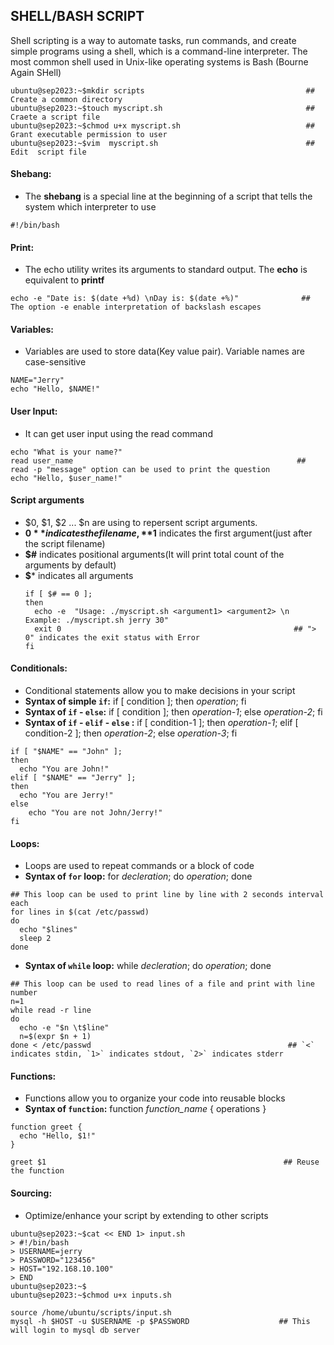 ## SHELL/BASH SCRIPT
Shell scripting is a way to automate tasks, run commands, and create simple programs using a shell, which is a command-line interpreter. The most common shell used in Unix-like operating systems is Bash (Bourne Again SHell)
```
ubuntu@sep2023:~$mkdir scripts                                    ## Create a common directory
ubuntu@sep2023:~$touch myscript.sh                                ## Craete a script file
ubuntu@sep2023:~$chmod u+x myscript.sh                            ## Grant executable permission to user
ubuntu@sep2023:~$vim  myscript.sh                                 ## Edit  script file
```

####  Shebang:
-  The **shebang** is a special line at the beginning of a script that tells the system which interpreter to use
```
#!/bin/bash
```
#### Print:
- The echo utility writes its arguments to standard output. The **echo** is equivalent to **printf**
```
echo -e "Date is: $(date +%d) \nDay is: $(date +%)"              ## The option -e enable interpretation of backslash escapes
```
#### Variables:
- Variables are used to store data(Key value pair). Variable names are case-sensitive
```
NAME="Jerry"
echo "Hello, $NAME!"
```
#### User Input:
- It can get user input using the read command
```
echo "What is your name?"
read user_name                                                  ## read -p "message" option can be used to print the question
echo "Hello, $user_name!"
```
#### Script arguments
- $0, $1, $2 ... $n are using to repersent script arguments.
- **$0** indicates the file name,  **$1** indicates the first argument(just after the script filename)
- **$#** indicates positional arguments(It will print total count of the arguments by default)
- **$*** indicates  all arguments
  ```
  if [ $# == 0 ];
  then
    echo -e  "Usage: ./myscript.sh <argument1> <argument2> \n Example: ./myscript.sh jerry 30"
    exit 0                                                    ## "> 0" indicates the exit status with Error
  fi
  ```
#### Conditionals:
- Conditional statements allow you to make decisions in your script
- **Syntax of simple `if`:** if [ condition ]; then _operation_; fi
- **Syntax of `if` - `else`:** if [ condition ]; then _operation-1_; else _operation-2_; fi
- **Syntax of `if` - `elif` - `else` :** if [ condition-1 ]; then _operation-1_; elif [ condition-2 ]; then _operation-2_; else _operation-3_; fi
```
if [ "$NAME" == "John" ];
then
  echo "You are John!"
elif [ "$NAME" == "Jerry" ];
then
  echo "You are Jerry!"
else
    echo "You are not John/Jerry!"
fi
```
#### Loops:
- Loops are used to repeat commands or a block of code
- **Syntax of `for` loop:** for _decleration_; do _operation_; done
```
## This loop can be used to print line by line with 2 seconds interval each
for lines in $(cat /etc/passwd)
do
  echo "$lines"
  sleep 2
done
```
- **Syntax of `while` loop:** while _decleration_; do _operation_; done
```
## This loop can be used to read lines of a file and print with line number
n=1
while read -r line
do
  echo -e "$n \t$line"
  n=$(expr $n + 1)
done < /etc/passwd                                            ## `<` indicates stdin, `1>` indicates stdout, `2>` indicates stderr
```
#### Functions:
- Functions allow you to organize your code into reusable blocks
- **Syntax of `function`:** function _function_name_ { operations }
```
function greet {
  echo "Hello, $1!"
}

greet $1                                                     ## Reuse the function
```
#### Sourcing:
- Optimize/enhance your script by extending to other scripts
```
ubuntu@sep2023:~$cat << END 1> input.sh
> #!/bin/bash
> USERNAME=jerry
> PASSWORD="123456"
> HOST="192.168.10.100"
> END
ubuntu@sep2023:~$
ubuntu@sep2023:~$chmod u+x inputs.sh
```

```
source /home/ubuntu/scripts/input.sh
mysql -h $HOST -u $USERNAME -p $PASSWORD                    ## This will login to mysql db server 
```
